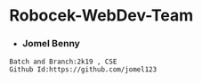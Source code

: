 # Robocek-WebDev-Team



- ### Jomel Benny

```
Batch and Branch:2k19 , CSE
Github Id:https://github.com/jomel123

```
